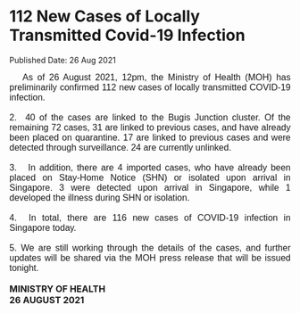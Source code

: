 <html>
    <meta http-equiv="Content-Type" content="text/html; charset=utf-8"/>
    <meta charset="utf-8"/>
    <title>112 New Cases of Locally Transmitted Covid-19 Infection</title>
    <body><h1>112 New Cases of Locally Transmitted Covid-19 Infection</h1>
    <p>Published Date: 26 Aug 2021</p> <p style="text-align: justify;"><span style="font-family: Arial; font-size: 16px;">&nbsp; &nbsp;As of 26 August 2021, 12pm,&nbsp;</span><span style="font-family: Arial; font-size: 16px;">the Ministry of Health (MOH) has preliminarily confirmed 112 new&nbsp;</span><span style="font-family: Arial; font-size: 16px;">cases of locally transmitted COVID-19 infection.&nbsp;<br><br>2. &nbsp;</span><span style="font-family: Arial; font-size: 16px; text-align: left;">40 of the cases are linked to the Bugis Junction cluster. Of the remaining 72 cases, 31 are&nbsp;</span><span class="bumpedfont15" style="font-family: Arial; font-size: 16px; text-align: left;">linked to previous cases, and have already been placed on quarantine. 17 are linked to previous cases and were detected through surveillance. 24 are currently unlinked.<br><br>3. &nbsp; </span><span style="text-align: left; font-family: Arial; font-size: 16px;">In addition, there are 4 imported cases, who have already been placed on Stay-Home Notice (SHN) or isolated&nbsp;</span><span style="text-align: left; font-family: Arial; font-size: 16px;">upon arrival in Singapore. 3 were detected upon arrival in Singapore, while 1 developed the illness during SHN or isolation</span><span style="text-align: left; font-family: Arial; font-size: 16px;">.&nbsp;<br><br>4. &nbsp;</span><span style="font-family: Arial; font-size: 16px; text-align: left;">In total, there are 116 new cases of COVID-19 infection in Singapore today.<br><br>5. </span><span style="font-family: Arial; font-size: 16px; text-align: left;">We are still working through the details of the cases, and further updates will be shared via the MOH press release that will be issued tonight.&nbsp;<br><br></span><span style="font-size: 16px; text-align: left;"></span><strong style="font-size: 16px; text-align: left;">MINISTRY OF HEALTH<br></strong><strong style="font-size: 16px; text-align: left;">26 AUGUST 2021</strong></p><p><span style="font-size: 16px;"></span></p><p>&nbsp;</p><p style="text-align: justify;"><span style="font-family: Arial; font-size: 16px; text-align: left;"><div></div><br></span></p></body>
</html>